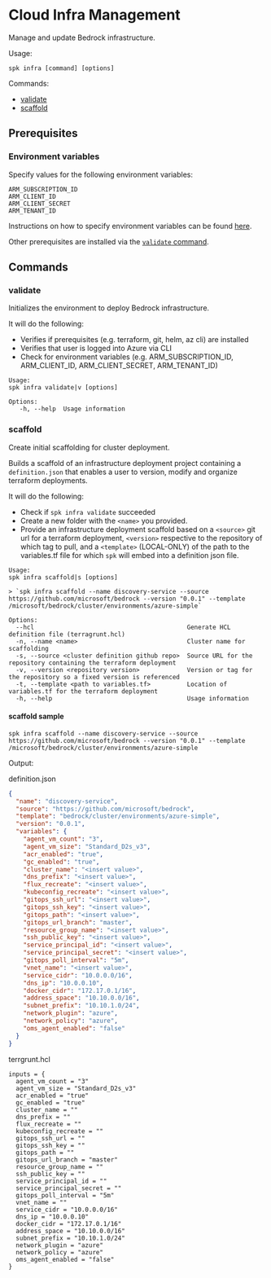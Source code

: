 # Cloud Infra Management

Manage and update Bedrock infrastructure.

Usage:

```
spk infra [command] [options]
```

Commands:

- [validate](#validate)
- [scaffold](#scaffold)

## Prerequisites

### Environment variables

Specify values for the following environment variables:

```
ARM_SUBSCRIPTION_ID
ARM_CLIENT_ID
ARM_CLIENT_SECRET
ARM_TENANT_ID
```

Instructions on how to specify environment variables can be found
[here](../README.md).

Other prerequisites are installed via the [`validate` command](#validate).

## Commands

### validate

Initializes the environment to deploy Bedrock infrastructure.

It will do the following:

- Verifies if prerequisites (e.g. terraform, git, helm, az cli) are installed
- Verifies that user is logged into Azure via CLI
- Check for environment variables (e.g. ARM_SUBSCRIPTION_ID, ARM_CLIENT_ID,
  ARM_CLIENT_SECRET, ARM_TENANT_ID)

```
Usage:
spk infra validate|v [options]

Options:
   -h, --help  Usage information
```

### scaffold

Create initial scaffolding for cluster deployment.

Builds a scaffold of an infrastructure deployment project containing a
`definition.json` that enables a user to version, modify and organize terraform
deployments.

It will do the following:

- Check if `spk infra validate` succeeded
- Create a new folder with the `<name>` you provided.
- Provide an infrastructure deployment scaffold based on a `<source>` git url
  for a terraform deployment, `<version>` respective to the repository of which
  tag to pull, and a `<template>` (LOCAL-ONLY) of the path to the variables.tf
  file for which `spk` will embed into a definition json file.

```
Usage:
spk infra scaffold|s [options]

> `spk infra scaffold --name discovery-service --source https://github.com/microsoft/bedrock --version "0.0.1" --template /microsoft/bedrock/cluster/environments/azure-simple`

Options:
  --hcl                                          Generate HCL definition file (terragrunt.hcl)
  -n, --name <name>                              Cluster name for scaffolding
  -s, --source <cluster definition github repo>  Source URL for the repository containing the terraform deployment
  -v, --version <repository version>             Version or tag for the repository so a fixed version is referenced
  -t, --template <path to variables.tf>          Location of variables.tf for the terraform deployment
  -h, --help                                     Usage information
```

#### scaffold sample

```
spk infra scaffold --name discovery-service --source https://github.com/microsoft/bedrock --version "0.0.1" --template /microsoft/bedrock/cluster/environments/azure-simple
```

Output:

definition.json

```json
{
  "name": "discovery-service",
  "source": "https://github.com/microsoft/bedrock",
  "template": "bedrock/cluster/environments/azure-simple",
  "version": "0.0.1",
  "variables": {
    "agent_vm_count": "3",
    "agent_vm_size": "Standard_D2s_v3",
    "acr_enabled": "true",
    "gc_enabled": "true",
    "cluster_name": "<insert value>",
    "dns_prefix": "<insert value>",
    "flux_recreate": "<insert value>",
    "kubeconfig_recreate": "<insert value>",
    "gitops_ssh_url": "<insert value>",
    "gitops_ssh_key": "<insert value>",
    "gitops_path": "<insert value>",
    "gitops_url_branch": "master",
    "resource_group_name": "<insert value>",
    "ssh_public_key": "<insert value>",
    "service_principal_id": "<insert value>",
    "service_principal_secret": "<insert value>",
    "gitops_poll_interval": "5m",
    "vnet_name": "<insert value>",
    "service_cidr": "10.0.0.0/16",
    "dns_ip": "10.0.0.10",
    "docker_cidr": "172.17.0.1/16",
    "address_space": "10.10.0.0/16",
    "subnet_prefix": "10.10.1.0/24",
    "network_plugin": "azure",
    "network_policy": "azure",
    "oms_agent_enabled": "false"
  }
}
```

terrgrunt.hcl

```
inputs = {
  agent_vm_count = "3"
  agent_vm_size = "Standard_D2s_v3"
  acr_enabled = "true"
  gc_enabled = "true"
  cluster_name = ""
  dns_prefix = ""
  flux_recreate = ""
  kubeconfig_recreate = ""
  gitops_ssh_url = ""
  gitops_ssh_key = ""
  gitops_path = ""
  gitops_url_branch = "master"
  resource_group_name = ""
  ssh_public_key = ""
  service_principal_id = ""
  service_principal_secret = ""
  gitops_poll_interval = "5m"
  vnet_name = ""
  service_cidr = "10.0.0.0/16"
  dns_ip = "10.0.0.10"
  docker_cidr = "172.17.0.1/16"
  address_space = "10.10.0.0/16"
  subnet_prefix = "10.10.1.0/24"
  network_plugin = "azure"
  network_policy = "azure"
  oms_agent_enabled = "false"
}
```
